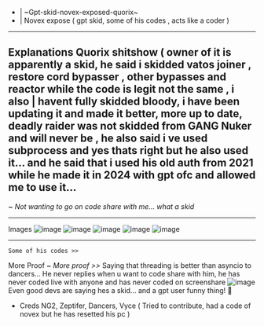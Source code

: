 * | ~Gpt-skid-novex-exposed-quorix~
* | Novex expose ( gpt skid, some of his codes , acts like a coder )

----------------
Explanations
Quorix shitshow ( owner of it is apparently a skid, he said i skidded vatos joiner , restore cord bypasser , other bypasses and reactor while the code is legit not the same , i also | havent fully skidded bloody, i have been updating it and made it better, more up to date, deadly raider was not skidded from GANG Nuker and will never be , he also said i ve used 
subprocess and yes thats right but he also used it... and he said that i used his old auth from 2021 while he made it in 2024 with gpt ofc and allowed me to use it...
----------------

 ~ *Not wanting to go on code share with me... what a skid*

----------------

Images
![image](https://github.com/user-attachments/assets/6bbac8b6-49c0-4566-b860-6d50f8dbc598)
![image](https://github.com/user-attachments/assets/47fb54a9-bed1-4c22-a54d-7daf40f70f05)
![image](https://github.com/user-attachments/assets/0c3192b2-b936-4c57-81b2-5a7f117e9279)
![image](https://github.com/user-attachments/assets/1e6eaff6-185f-4d2f-ad96-05f49117f69f) 
![image](https://github.com/user-attachments/assets/b42e00ef-8d55-4b20-98d2-64290ed56d66) 

----------------


```Some of his codes >>```

More Proof
~ *More proof >>*
Saying that threading is better than asyncio to dancers...
He never replies when u want to code share with him, he has never coded live with anyone and has never coded on screenshare
![image](https://github.com/user-attachments/assets/f1c6bbf2-4fde-4c6e-b45b-8da1c6a7368e)
Even good devs are saying hes a skid... and a gpt user funny thing! 🤣

- Creds NG2, Zeptifer, Dancers, Vyce ( Tried to contribute, had a code of novex but he has resetted his pc )
